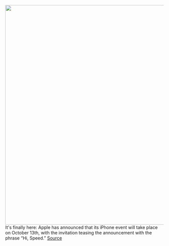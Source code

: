 <img src='https://cdn.vox-cdn.com/thumbor/h56VVnVXNh0nArEQiMtBnEjX7Wk=/0x0:1266x949/1200x800/filters:focal(532x374:734x576)/cdn.vox-cdn.com/uploads/chorus_image/image/67589366/Untitled.0.png' width='700px' /><br/>
It's finally here: Apple has announced that its iPhone event will take place on October 13th, with the invitation teasing the announcement with the phrase “Hi, Speed.”
<a href='https://www.theverge.com/2020/10/6/21498218/apple-fall-iphone-12-event-october-13th'> Source <a/>